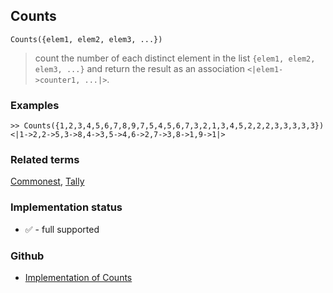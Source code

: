 ## Counts

```
Counts({elem1, elem2, elem3, ...})
```

> count the number of each distinct element in the list `{elem1, elem2, elem3, ...}` and return the result as an association `<|elem1->counter1, ...|>`.

### Examples

```
>> Counts({1,2,3,4,5,6,7,8,9,7,5,4,5,6,7,3,2,1,3,4,5,2,2,2,3,3,3,3,3})
<|1->2,2->5,3->8,4->3,5->4,6->2,7->3,8->1,9->1|>
```

### Related terms 
[Commonest](Commonest.md), [Tally](Tally.md)






### Implementation status

* &#x2705; - full supported

### Github

* [Implementation of Counts](https://github.com/axkr/symja_android_library/blob/master/symja_android_library/matheclipse-core/src/main/java/org/matheclipse/core/builtin/AssociationFunctions.java#L532) 
